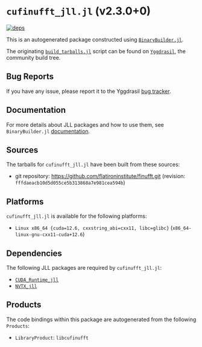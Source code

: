 # `cufinufft_jll.jl` (v2.3.0+0)

[![deps](https://juliahub.com/docs/cufinufft_jll/deps.svg)](https://juliahub.com/ui/Packages/General/cufinufft_jll/)

This is an autogenerated package constructed using [`BinaryBuilder.jl`](https://github.com/JuliaPackaging/BinaryBuilder.jl).

The originating [`build_tarballs.jl`](https://github.com/JuliaPackaging/Yggdrasil/blob/1fd784e8d53cb80f344da62056a42e2c8f5e4f32/C/cufinufft/build_tarballs.jl) script can be found on [`Yggdrasil`](https://github.com/JuliaPackaging/Yggdrasil/), the community build tree.

## Bug Reports

If you have any issue, please report it to the Yggdrasil [bug tracker](https://github.com/JuliaPackaging/Yggdrasil/issues).

## Documentation

For more details about JLL packages and how to use them, see `BinaryBuilder.jl` [documentation](https://docs.binarybuilder.org/stable/jll/).

## Sources

The tarballs for `cufinufft_jll.jl` have been built from these sources:

* git repository: https://github.com/flatironinstitute/finufft.git (revision: `fffdaeacb10d5d055ce5b313868a7e981cea594b`)

## Platforms

`cufinufft_jll.jl` is available for the following platforms:

* `Linux x86_64 {cuda=12.6, cxxstring_abi=cxx11, libc=glibc}` (`x86_64-linux-gnu-cxx11-cuda+12.6`)

## Dependencies

The following JLL packages are required by `cufinufft_jll.jl`:

* [`CUDA_Runtime_jll`](https://github.com/JuliaBinaryWrappers/CUDA_Runtime_jll.jl)
* [`NVTX_jll`](https://github.com/JuliaBinaryWrappers/NVTX_jll.jl)

## Products

The code bindings within this package are autogenerated from the following `Products`:

* `LibraryProduct`: `libcufinufft`
